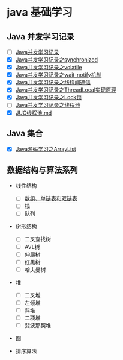 # java 基础学习

## Java 并发学习记录

- [ ] [Java并发学习记录](doc/Java并发学习记录.md)
- [x] [Java并发学习记录之synchronized](doc/Java并发学习记录之synchronized.md)
- [X] [Java并发学习记录之volatile](doc/Java并发学习记录之volatile.md)
- [x] [Java并发学习记录之wait-notify机制](doc/Java并发学习记录之wait-notify机制.md)
- [x] [Java并发学习记录之线程间通信](doc/Java并发学习记录之线程间通信.md)
- [x] [Java并发学习记录之ThreadLocal实现原理](doc/Java并发学习记录之ThreadLocal实现原理.md)
- [x] [Java并发学习记录之Lock锁](doc/Java并发学习记录之Lock锁.md)
- [ ] [Java并发学习记录之线程池](doc/Java并发学习记录之线程池.md)
- [x] [JUC线程池.md](docs/JUC线程池.md)

## Java 集合 

- [x] [Java源码学习之ArrayList](doc/Java源码学习之ArrayList.md)

## 数据结构与算法系列

- 线性结构

  - [ ] [数组、单链表和双链表](doc/数组、单链表和双链表.md)
  - [ ] 栈
  - [ ] 队列
  
- 树形结构

  - [ ] 二叉查找树
  - [ ] AVL树
  - [ ] 伸展树
  - [ ] 红黑树
  - [ ] 哈夫曼树
  
- 堆

  - [ ] 二叉堆
  - [ ] 左倾堆
  - [ ] 斜堆
  - [ ] 二项堆
  - [ ] 斐波那契堆
  
- 图

- 排序算法